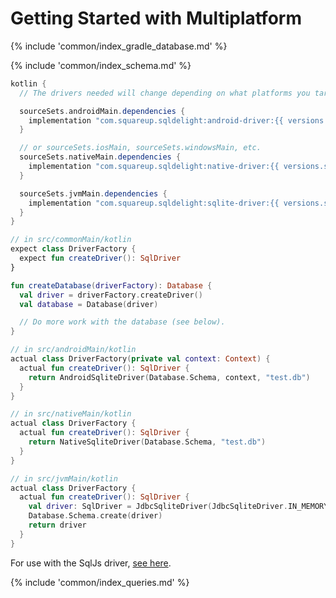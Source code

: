 # Getting Started with Multiplatform

{% include 'common/index_gradle_database.md' %}

{% include 'common/index_schema.md' %}

```groovy
kotlin {
  // The drivers needed will change depending on what platforms you target:

  sourceSets.androidMain.dependencies {
    implementation "com.squareup.sqldelight:android-driver:{{ versions.sqldelight }}"
  }

  // or sourceSets.iosMain, sourceSets.windowsMain, etc.
  sourceSets.nativeMain.dependencies {
    implementation "com.squareup.sqldelight:native-driver:{{ versions.sqldelight }}"
  }

  sourceSets.jvmMain.dependencies {
    implementation "com.squareup.sqldelight:sqlite-driver:{{ versions.sqldelight }}"
  }
}
```

```kotlin
// in src/commonMain/kotlin
expect class DriverFactory {
  expect fun createDriver(): SqlDriver
}

fun createDatabase(driverFactory): Database {
  val driver = driverFactory.createDriver()
  val database = Database(driver)

  // Do more work with the database (see below).
}

// in src/androidMain/kotlin
actual class DriverFactory(private val context: Context) {
  actual fun createDriver(): SqlDriver {
    return AndroidSqliteDriver(Database.Schema, context, "test.db") 
  }
}

// in src/nativeMain/kotlin
actual class DriverFactory {
  actual fun createDriver(): SqlDriver {
    return NativeSqliteDriver(Database.Schema, "test.db")
  }
}

// in src/jvmMain/kotlin
actual class DriverFactory {
  actual fun createDriver(): SqlDriver {
    val driver: SqlDriver = JdbcSqliteDriver(JdbcSqliteDriver.IN_MEMORY)
    Database.Schema.create(driver)
    return driver
  }
}
```

For use with the SqlJs driver, [see here](../js_sqlite/multiplatform).

{% include 'common/index_queries.md' %}